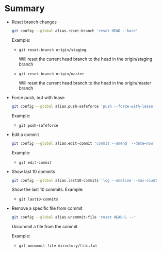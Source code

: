 # Summary

- Reset branch changes

    ```bash
    git config --global alias.reset-branch 'reset HEAD --hard' 
    ```
    Example: 
    
    - `git reset-branch origin/staging`

        Will reset the current head branch to the head in the origin/staging branch 

    - `git reset-branch origin/master`

        Will reset the current head branch to the head in the origin/master branch 

- Force push, but with lease

    ```bash
    git config --global alias.push-safeforce 'push --force-with-lease'
    ```

    Example: 

    - `git push-safeforce`

- Edit a commit

    ```bash
    git config --global alias.edit-commit 'commit --amend  --date=now'
    ```

    Example: 

    - `git edit-commit` 

- Show last 10 commits

    ```bash
    git config --global alias.last10-commits 'log --oneline --max-count=10'
    ```

    Show the last 10 commits.
    Example:  

    - `git last10-commits`

- Remove a specific file from commit

    ```bash
    git config --global alias.uncommit-file 'reset HEAD~1 --'
    ```

    Uncommit a file from the commit.

    Example:  

    - `git uncommit-file directory/file.txt`